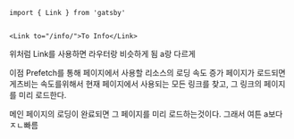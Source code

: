 ```
import { Link } from 'gatsby'


<Link to="/info/">To Info</Link>
```
위처럼 Link를 사용하면 라우터랑 비슷하게 됨 a랑 다르게

이점
Prefetch를 통해 페이지에서 사용할 리소스의 로딩 속도 증가
페이지가 로드되면 게츠비는 속도를위해서 현재 페이지에서 사용되는 모든 링크를 찾고,
그 링크의 페이지를 미리 로드한다.

메인 페이지의 로딩이 완료되면 그 페이지를 미리 로드하는것이다.
그래서 여튼 a보다 ㅈㄴ빠름